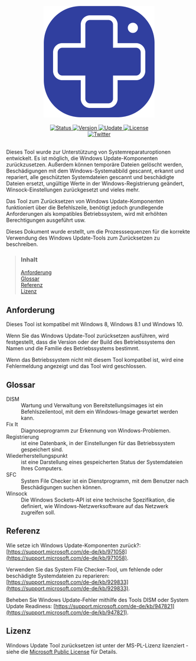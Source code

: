 <div align="center">
	<a href="https://wureset.com/">
		<img src="https://github.com/ManuelGil/Reset-Windows-Update-Tool/blob/master/docs/images/wureset.png?raw=true" alt="Logo" height="300" width="300">
	</a>
</div>
<br />
<div align="center">
	<a href="https://github.com/ManuelGil/Reset-Windows-Update-Tool#changelog">
		<img src="https://img.shields.io/badge/stability-stable-green.svg" alt="Status">
	</a>
	<a href="https://github.com/ManuelGil/Reset-Windows-Update-Tool#changelog">
		<img src="https://img.shields.io/badge/release-v11.0.0.9-blue.svg" alt="Version">
	</a>
	<a href="https://github.com/ManuelGil/Reset-Windows-Update-Tool#changelog">
		<img src="https://img.shields.io/badge/update-october-yellowgreen.svg" alt="Update">
	</a>
	<a href="#license">
		<img src="https://img.shields.io/badge/license-MS--PL%20License-green.svg" alt="License">
	</a>
</div>
<div align="center">
	<a href="https://twitter.com/intent/follow?screen_name=wureset">
		<img src="https://img.shields.io/twitter/follow/wureset.svg?style=social" alt="Twitter">
	</a>
</div>
<br />

Dieses Tool wurde zur Unterstützung von Systemreparaturoptionen entwickelt. Es ist möglich, die Windows Update-Komponenten zurückzusetzen. Außerdem können temporäre Dateien gelöscht werden, Beschädigungen mit dem Windows-Systemabbild gescannt, erkannt und repariert, alle geschützten Systemdateien gescannt und beschädigte Dateien ersetzt, ungültige Werte in der Windows-Registrierung geändert, Winsock-Einstellungen zurückgesetzt und vieles mehr.

Das Tool zum Zurücksetzen von Windows Update-Komponenten funktioniert über die Befehlszeile, benötigt jedoch grundlegende Anforderungen als kompatibles Betriebssystem, wird mit erhöhten Berechtigungen ausgeführt usw.

Dieses Dokument wurde erstellt, um die Prozesssequenzen für die korrekte Verwendung des Windows Update-Tools zum Zurücksetzen zu beschreiben.


> ### Inhalt
>
> [Anforderung](#anforderung) <br />
> [Glossar](#glossar) <br />
> [Referenz](#referenz) <br />
> [Lizenz](#lizenz)


## Anforderung

Dieses Tool ist kompatibel mit Windows 8, Windows 8.1 und Windows 10.

Wenn Sie das Windows Update-Tool zurücksetzen ausführen, wird festgestellt, dass die Version oder der Build des Betriebssystems den Namen und die Familie des Betriebssystems bestimmt.

Wenn das Betriebssystem nicht mit diesem Tool kompatibel ist, wird eine Fehlermeldung angezeigt und das Tool wird geschlossen.


## Glossar

<dl>
<dt>DISM</dt>
<dd>Wartung und Verwaltung von Bereitstellungsimages ist ein Befehlszeilentool, mit dem ein Windows-Image gewartet werden kann.</dd>
<dt>Fix It</dt>
<dd>Diagnoseprogramm zur Erkennung von Windows-Problemen.</dd>
<dt>Registrierung</dt>
<dd>ist eine Datenbank, in der Einstellungen für das Betriebssystem gespeichert sind.</dd>
<dt>Wiederherstellungspunkt</dt>
<dd>ist eine Darstellung eines gespeicherten Status der Systemdateien Ihres Computers.</dd>
<dt>SFC</dt>
<dd>System File Checker ist ein Dienstprogramm, mit dem Benutzer nach Beschädigungen suchen können.</dd>
<dt>Winsock</dt>
<dd>Die Windows Sockets-API ist eine technische Spezifikation, die definiert, wie Windows-Netzwerksoftware auf das Netzwerk zugreifen soll.</dd>
</dl>


## Referenz

Wie setze ich Windows Update-Komponenten zurück?: [https://support.microsoft.com/de-de/kb/971058](https://support.microsoft.com/de-de/kb/971058).

Verwenden Sie das System File Checker-Tool, um fehlende oder beschädigte Systemdateien zu reparieren: [https://support.microsoft.com/de-de/kb/929833](https://support.microsoft.com/de-de/kb/929833).

Beheben Sie Windows Update-Fehler mithilfe des Tools DISM oder System Update Readiness: [https://support.microsoft.com/de-de/kb/947821](https://support.microsoft.com/de-de/kb/947821).


## Lizenz

Windows Update Tool zurücksetzen ist unter der MS-PL-Lizenz lizenziert - siehe die [Microsoft Public License](https://opensource.org/licenses/MS-PL) für Details.
